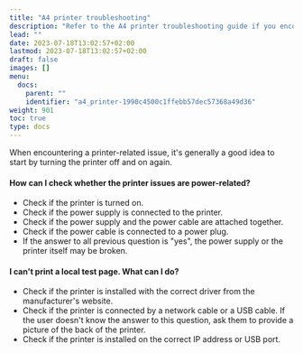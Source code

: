 ```yaml
---
title: "A4 printer troubleshooting"
description: "Refer to the A4 printer troubleshooting guide if you encounter related issues."
lead: ""
date: 2023-07-18T13:02:57+02:00
lastmod: 2023-07-18T13:02:57+02:00
draft: false
images: []
menu:
  docs:
    parent: ""
    identifier: "a4_printer-1990c4500c1ffebb57dec57368a49d36"
weight: 901
toc: true
type: docs
---
```


When encountering a printer-related issue, it's generally a good idea to start by turning the printer off and on again.

#### How can I check whether the printer issues are power-related?

- Check if the printer is turned on.
- Check if the power supply is connected to the printer.
- Check if the power supply and the power cable are attached together.
- Check if the power cable is connected to a power plug.
- If the answer to all previous question is "yes", the power supply or the printer itself may be broken.

#### I can't print a local test page. What can I do?

- Check if the printer is installed with the correct driver from the manufacturer's website.
- Check if the printer is connected by a network cable or a USB cable. If the user doesn't know the answer to this question, ask them to provide a picture of the back of the printer.
- Check if the printer is installed on the correct IP address or USB port.

